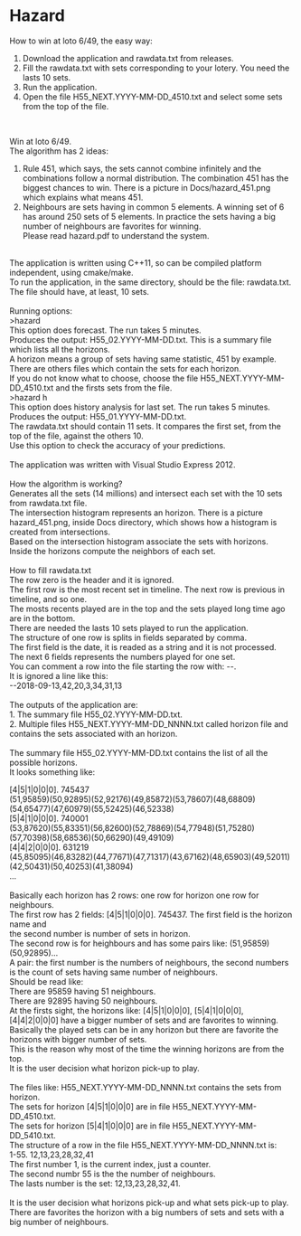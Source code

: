 # Hazard

How to win at loto 6/49, the easy way:<br>
1. Download the application and rawdata.txt from releases.<br>
2. Fill the rawdata.txt with sets corresponding to your lotery. You need the lasts 10 sets.
3. Run the application.<br>
4. Open the file H55_NEXT.YYYY-MM-DD_4510.txt and select some sets from the top of the file.
<br>

Win at loto 6/49.<br>
The algorithm has 2 ideas:<br>
1. Rule 451, which says, the sets cannot combine infinitely and the combinations follow a normal distribution.
The combination 451 has the biggest chances to win. There is a picture in Docs/hazard_451.png which explains what means 451.<br>
2. Neighbours are sets having in common 5 elements. A winning set of 6 has around 250 sets of 5 elements.
In practice the sets having a big number of neighbours are favorites for winning.<br>
Please read hazard.pdf to understand the system.<br>
<br>
The application is written using C++11, so can be compiled platform independent, using cmake/make.<br>
To run the application, in the same directory, should be the file: rawdata.txt.<br>
The file should have, at least, 10 sets.<br>
<br>
Running options:<br>
>hazard<br>
This option does forecast. The run takes 5 minutes.<br>
Produces the output: H55_02.YYYY-MM-DD.txt. This is a summary file which lists all the horizons.<br>
A horizon means a group of sets having same statistic, 451 by example.<br>
There are others files which contain the sets for each horizon.<br>
If you do not know what to choose, choose the file H55_NEXT.YYYY-MM-DD_4510.txt and the firsts sets from the file.<br>
>hazard h<br>
This option does history analysis for last set. The run takes 5 minutes.<br>
Produces the output: H55_01.YYYY-MM-DD.txt.<br>
The rawdata.txt should contain 11 sets. It compares the first set, from the top of the file, against the others 10.<br>
Use this option to check the accuracy of your predictions.<br>
<br>
The application was written with Visual Studio Express 2012.<br>
<br>
How the algorithm is working?<br>
Generates all the sets (14 millions) and intersect each set with the 10 sets from rawdata.txt file.<br>
The intersection histogram represents an horizon. There is a picture hazard_451.png, inside Docs directory, which shows how a histogram is created from intersections.<br>
Based on the intersection histogram associate the sets with horizons.<br>
Inside the horizons compute the neighbors of each set.<br>
<br>
How to fill rawdata.txt<br>
The row zero is the header and it is ignored.<br>
The first row is the most recent set in timeline. The next row is previous in timeline, and so one.<br>
The mosts recents played are in the top and the sets played long time ago are in the bottom.<br>
There are needed the lasts 10 sets played to run the application.<br>
The structure of one row is splits in fields separated by comma.<br>
The first field is the date, it is readed as a string and it is not processed.<br>
The next 6 fields represents the numbers played for one set.<br>
You can comment a row into the file starting the row with: --. <br>
It is ignored a line like this:<br>
--2018-09-13,42,20,3,34,31,13<br>
<br>
The outputs of the application are:<br>
1. The summary file H55_02.YYYY-MM-DD.txt.<br>
2. Multiple files H55_NEXT.YYYY-MM-DD_NNNN.txt called horizon file and contains the sets associated with an horizon.<br>
<br>
The summary file H55_02.YYYY-MM-DD.txt contains the list of all the possible horizons.<br> 
It looks something like:<br>

[4|5|1|0|0|0]. 745437<br>
	(51,95859)(50,92895)(52,92176)(49,85872)(53,78607)(48,68809)(54,65477)(47,60979)(55,52425)(46,52338)<br>
[5|4|1|0|0|0]. 740001<br>
	(53,87620)(55,83351)(56,82600)(52,78869)(54,77948)(51,75280)(57,70398)(58,68536)(50,66290)(49,49109)<br>
[4|4|2|0|0|0]. 631219<br>
	(45,85095)(46,83282)(44,77671)(47,71317)(43,67162)(48,65903)(49,52011)(42,50431)(50,40253)(41,38094)<br>
...<br>
<br>
Basically each horizon has 2 rows: one row for horizon one row for neighbours.<br>
The first row has 2 fields: [4|5|1|0|0|0]. 745437. The first field is the horizon name and <br>
the second number is number of sets in horizon.<br>
The second row is for heighbours and has some pairs like: (51,95859)(50,92895)...<br>
A pair: the first number is the numbers of neighbours, the second numbers is the count of sets having same number of neighbours.<br>
Should be read like: <br>
There are 95859 having 51 neighbours.<br>
There are 92895 having 50 neighbours.<br>
At the firsts sight, the horizons like: [4|5|1|0|0|0], [5|4|1|0|0|0], [4|4|2|0|0|0] have a bigger number of sets and are favorites to winning.<br>
Basically the played sets can be in any horizon but there are favorite the horizons with bigger number of sets.<br>
This is the reason why most of the time the winning horizons are from the top.<br>
It is the user decision what horizon pick-up to play.<br>
<br>
The files like: H55_NEXT.YYYY-MM-DD_NNNN.txt contains the sets from horizon.<br>
The sets for horizon [4|5|1|0|0|0] are in file H55_NEXT.YYYY-MM-DD_4510.txt.<br>
The sets for horizon [5|4|1|0|0|0] are in file H55_NEXT.YYYY-MM-DD_5410.txt.<br>
The structure of a row in the file H55_NEXT.YYYY-MM-DD_NNNN.txt is:<br>
1-55. 12,13,23,28,32,41<br>
The first number 1, is the current index, just a counter.<br>
The second numbr 55 is the the number of neighbours.<br>
The lasts number is the set: 12,13,23,28,32,41.<br>
<br>
It is the user decision what horizons pick-up and what sets pick-up to play.<br>
There are favorites the horizon with a big numbers of sets and sets with a big number of neighbours.<br>
